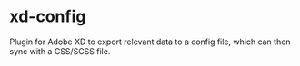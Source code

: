 # xd-config
Plugin for Adobe XD to export relevant data to a config file, which can then sync with a CSS/SCSS file. 
